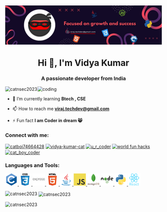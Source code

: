 ![logo](https://github.com/CATNSEC2023/CATNSEC2023/blob/main/Dark%20Purple%20%26%20Coral%20Gradient%20Content%20Creator%20LinkedIn%20Banner.jpg)

<h1 align="center">Hi 👋, I'm Vidya Kumar</h1>
<h3 align="center">A passionate developer from India</h3>

<img align="right" width="400" src="https://camo.githubusercontent.com/b8f1b9183b55a7fa09f65b143b10f59514b2fe6111deb04356dbb4735da6f4a7/68747470733a2f2f7777772e616c6c632e6465762f696d6167656e732f686f6d652e676966" alt="coding">

<p align="left"> <img src="https://komarev.com/ghpvc/?username=catnsec2023&label=Profile%20views&color=0e75b6&style=flat" alt="catnsec2023" /> </p>

- 🌱 I’m currently learning **Btech , CSE**

- 📫 How to reach me **viraj.techdev@gmail.com**

- ⚡ Fun fact **I am Coder in dream 😸**

<h3 align="left">Connect with me:</h3>
<p align="left">
<a href="https://twitter.com/catboi74664428" target="blank"><img align="center" src="https://raw.githubusercontent.com/rahuldkjain/github-profile-readme-generator/master/src/images/icons/Social/twitter.svg" alt="catboi74664428" height="30" width="40" /></a>
<a href="https://linkedin.com/in/vidya-kumar-cat" target="blank"><img align="center" src="https://raw.githubusercontent.com/rahuldkjain/github-profile-readme-generator/master/src/images/icons/Social/linked-in-alt.svg" alt="vidya-kumar-cat" height="30" width="40" /></a>
<a href="https://instagram.com/u_r_coder" target="blank"><img align="center" src="https://raw.githubusercontent.com/rahuldkjain/github-profile-readme-generator/master/src/images/icons/Social/instagram.svg" alt="u_r_coder" height="30" width="40" /></a>
<a href="https://www.youtube.com/c/world fun hacks" target="blank"><img align="center" src="https://raw.githubusercontent.com/rahuldkjain/github-profile-readme-generator/master/src/images/icons/Social/youtube.svg" alt="world fun hacks" height="30" width="40" /></a>
<a href="https://www.leetcode.com/cat_boy_coder" target="blank"><img align="center" src="https://raw.githubusercontent.com/rahuldkjain/github-profile-readme-generator/master/src/images/icons/Social/leet-code.svg" alt="cat_boy_coder" height="30" width="40" /></a>
</p>

<h3 align="left">Languages and Tools:</h3>
<p align="left"> <a href="https://www.cprogramming.com/" target="_blank" rel="noreferrer"> <img src="https://raw.githubusercontent.com/devicons/devicon/master/icons/c/c-original.svg" alt="c" width="40" height="40"/> </a> <a href="https://www.w3schools.com/css/" target="_blank" rel="noreferrer"> <img src="https://raw.githubusercontent.com/devicons/devicon/master/icons/css3/css3-original-wordmark.svg" alt="css3" width="40" height="40"/> </a> <a href="https://expressjs.com" target="_blank" rel="noreferrer"> <img src="https://raw.githubusercontent.com/devicons/devicon/master/icons/express/express-original-wordmark.svg" alt="express" width="40" height="40"/> </a> <a href="https://www.w3.org/html/" target="_blank" rel="noreferrer"> <img src="https://raw.githubusercontent.com/devicons/devicon/master/icons/html5/html5-original-wordmark.svg" alt="html5" width="40" height="40"/> </a> <a href="https://www.java.com" target="_blank" rel="noreferrer"> <img src="https://raw.githubusercontent.com/devicons/devicon/master/icons/java/java-original.svg" alt="java" width="40" height="40"/> </a> <a href="https://developer.mozilla.org/en-US/docs/Web/JavaScript" target="_blank" rel="noreferrer"> <img src="https://raw.githubusercontent.com/devicons/devicon/master/icons/javascript/javascript-original.svg" alt="javascript" width="40" height="40"/> </a> <a href="https://www.mongodb.com/" target="_blank" rel="noreferrer"> <img src="https://raw.githubusercontent.com/devicons/devicon/master/icons/mongodb/mongodb-original-wordmark.svg" alt="mongodb" width="40" height="40"/> </a> <a href="https://nodejs.org" target="_blank" rel="noreferrer"> <img src="https://raw.githubusercontent.com/devicons/devicon/master/icons/nodejs/nodejs-original-wordmark.svg" alt="nodejs" width="40" height="40"/> </a> <a href="https://www.python.org" target="_blank" rel="noreferrer"> <img src="https://raw.githubusercontent.com/devicons/devicon/master/icons/python/python-original.svg" alt="python" width="40" height="40"/> </a> <a href="https://reactjs.org/" target="_blank" rel="noreferrer"> <img src="https://raw.githubusercontent.com/devicons/devicon/master/icons/react/react-original-wordmark.svg" alt="react" width="40" height="40"/> </a> </p>

<p><img align="left" src="https://github-readme-stats.vercel.app/api/top-langs?username=catnsec2023&show_icons=true&locale=en&layout=compact" alt="catnsec2023" /></p>

<p>&nbsp;<img align="center" src="https://github-readme-stats.vercel.app/api?username=catnsec2023&show_icons=true&locale=en" alt="catnsec2023" /></p>

<p><img align="center" src="https://github-readme-streak-stats.herokuapp.com/?user=catnsec2023&" alt="catnsec2023" /></p>

